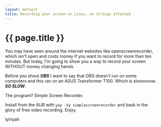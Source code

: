 ```yaml
---
layout: default
title: Recording your screen on Linux, no strings attached
---
```

# {{ page.title }}

You may have seen around the internet websites like openscreenrecorder, which isn't open and costs money if you want to record for more than ten minutes.  But today, I'm going to show you a way to record your screen WITHOUT money changing hands.  
   
Before you shout ***OBS*** I want to say that OBS doesn't run on some computers and this ran on an ASUS Transformer T100. Which is sloooooow. ***SO SLOW***.

The program? Simple Screen Recorder.

Install from the AUR with `yay -Sy simplescreenrecorder` and bask in the glory of free video recording. Enjoy.

lyiriyah
